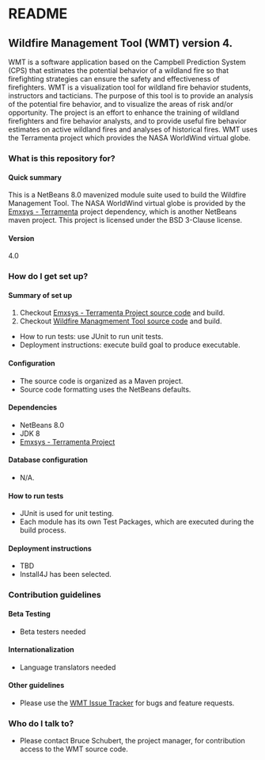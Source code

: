 # README #

## Wildfire Management Tool (WMT)  version 4. ##
WMT is a software application based on the Campbell Prediction System (CPS) that estimates the potential behavior of a wildland fire so that firefighting strategies can ensure the safety and effectiveness of firefighters. WMT is a visualization tool for wildland fire behavior students, instructors and tacticians. The purpose of this tool is to provide an analysis of the potential fire behavior, and to visualize the areas of risk and/or opportunity. The project is an effort to enhance the training of wildland firefighters and fire behavior analysts, and to provide useful fire behavior estimates on active wildland fires and analyses of historical fires. WMT uses the Terramenta project which provides the NASA WorldWind virtual globe. 

### What is this repository for? ###
#### Quick summary ####
This is a NetBeans 8.0 mavenized module suite used to build the Wildfire Management Tool. The NASA WorldWind virtual globe is provided by the [Emxsys - Terramenta](https://bitbucket.org/emxsys/emxsys-terramenta) project dependency, which is another NetBeans maven project.  This project is licensed under the BSD 3-Clause license. 
#### Version ####
4.0

### How do I get set up? ###
#### Summary of set up 
1. Checkout [Emxsys - Terramenta Project source code](https://bitbucket.org/emxsys/emxsys-terramenta/src) and build. 
1. Checkout [Wildfire Managmement Tool source code](https://bitbucket.org/emxsys/emxsys-terramenta/src) and build. 

* How to run tests: use JUnit to run unit tests.
* Deployment instructions: execute build goal to produce executable.

#### Configuration
* The source code is organized as a Maven project.
* Source code formatting uses the NetBeans defaults.

#### Dependencies
* NetBeans 8.0
* JDK 8
* [Emxsys - Terramenta Project](https://bitbucket.org/emxsys/emxsys-terramenta)

#### Database configuration 
* N/A.

#### How to run tests 
* JUnit is used for unit testing.
* Each module has its own Test Packages, which are executed during the build process.

#### Deployment instructions 
* TBD
* Install4J has been selected.

### Contribution guidelines 
#### Beta Testing
* Beta testers needed
#### Internationalization
* Language translators needed 
#### Other guidelines 
* Please use the [WMT Issue Tracker](https://bitbucket.org/emxsys/wildfire-management-tool/issues) for bugs and feature requests.

### Who do I talk to? 
* Please contact Bruce Schubert, the project manager, for contribution access to the WMT source code.